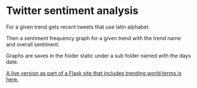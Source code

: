 # Twitter sentiment analysis

For a given trend gets recent tweets that use latin alphabet.

Then a sentiment frequency graph for a given trend with the trend name and overall sentiment.

Graphs are saves in the folder static under a sub folder named with the days date.

[A live version as part of a Flask site that includes trending world terms is here.](https://adevwatkin.com/tools/twitter)
